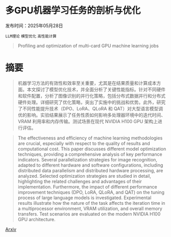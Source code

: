 # 多GPU机器学习任务的剖析与优化

发布时间：2025年05月28日

`LLM理论` `模型优化` `高性能计算`

> Profiling and optimization of multi-card GPU machine learning jobs

# 摘要

> 机器学习方法的有效性和效率至关重要，尤其是在结果质量和计算成本方面。本文探讨了模型优化技术，并全面分析了关键性能指标。针对不同硬件和软件配置，分析了图像识别的并行化策略，包括分布式数据并行和分布式硬件处理。详细研究了优化策略，突出了实施中的挑战和优势。此外，研究了不同性能提升技术（DPO、LoRA、QLoRA 和 QAT）对大型语言模型调优的影响。实验结果展示了任务性质如何影响多处理器环境中的迭代时间、VRAM 利用率和内存传输。测试场景在现代 NVIDIA H100 GPU 架构上进行评估。


> The effectiveness and efficiency of machine learning methodologies are crucial, especially with respect to the quality of results and computational cost. This paper discusses different model optimization techniques, providing a comprehensive analysis of key performance indicators. Several parallelization strategies for image recognition, adapted to different hardware and software configurations, including distributed data parallelism and distributed hardware processing, are analyzed. Selected optimization strategies are studied in detail, highlighting the related challenges and advantages of their implementation. Furthermore, the impact of different performance improvement techniques (DPO, LoRA, QLoRA, and QAT) on the tuning process of large language models is investigated. Experimental results illustrate how the nature of the task affects the iteration time in a multiprocessor environment, VRAM utilization, and overall memory transfers. Test scenarios are evaluated on the modern NVIDIA H100 GPU architecture.

[Arxiv](https://arxiv.org/abs/2505.22905)